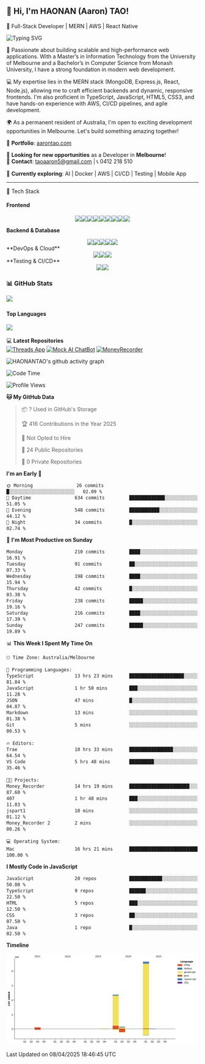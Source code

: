 ## 👋 Hi, I'm HAONAN (Aaron) TAO!
🚀 Full-Stack Developer | MERN | AWS | React Native

![Typing SVG](https://readme-typing-svg.herokuapp.com?lines=Keep%20coding;&center=true&width=300&height=50&color=blue&vCenter=true&fontSize=25&fontColor=black&duration=3000&pause=500)


🚀 Passionate about building scalable and high-performance web applications. With a Master’s in Information Technology from the University of Melbourne and a Bachelor’s in Computer Science from Monash University, I have a strong foundation in modern web development.

💻 My expertise lies in the MERN stack (MongoDB, Express.js, React, Node.js), allowing me to craft efficient backends and dynamic, responsive frontends. I'm also proficient in TypeScript, JavaScript, HTML5, CSS3, and have hands-on experience with AWS, CI/CD pipelines, and agile development.

🌍 As a permanent resident of Australia, I'm open to exciting development opportunities in Melbourne. Let's build something amazing together!

📝 **Portfolio**: [aarontao.com](https://www.aarontao.com/)            

💼 **Looking for new opportunities** as a Developer in **Melbourne**!        
📩 **Contact**: taoaaron5@gmail.com | 📞 0412 218 510  

🌱 **Currently exploring**: AI | Docker | AWS | CI/CD | Testing | Mobile App

<hr/>
🚀 Tech Stack

#### **Frontend**  
<div style="display: flex; justify-content: center; align-items: center;">
  <img src="https://img.shields.io/badge/-HTML5-E34F26?style=flat-square&logo=html5&logoColor=white" />
  <img src="https://img.shields.io/badge/-CSS3-1572B6?style=flat-square&logo=css3&logoColor=white" />
  <img src="https://img.shields.io/badge/-JavaScript-F7DF1E?style=flat-square&logo=javascript&logoColor=black" />
  <img src="https://img.shields.io/badge/TypeScript-007ACC?style=flat-square&logo=typescript&logoColor=white" />
  <img src="https://img.shields.io/badge/React-61DAFB?style=flat-square&logo=react&logoColor=black" />

  <img src="https://img.shields.io/badge/Next.js-000000?style=flat-square&logo=next.js&logoColor=white" />
  <img src="https://img.shields.io/badge/Tailwind_CSS-06B6D4?style=flat-square&logo=tailwind-css&logoColor=white" />
  <img src="https://img.shields.io/badge/React_Native-61DAFB?style=flat-square&logo=react&logoColor=black" />
  <img src="https://img.shields.io/badge/Expo-000020?style=flat-square&logo=expo&logoColor=white" />
</div>

 **Backend & Database**
<div style="display: flex; justify-content: center; align-items: center;">
  <img src="https://img.shields.io/badge/Node.js-339933?style=flat-square&logo=node.js&logoColor=white" />
  <img src="https://img.shields.io/badge/Express-000000?style=flat-square&logo=express&logoColor=white" />
  <img src="https://img.shields.io/badge/MongoDB-4EA94B?style=flat-square&logo=mongodb&logoColor=white" />
  <img src="https://img.shields.io/badge/Appwrite-F02E65?style=flat-square&logo=appwrite&logoColor=white" />
  <img src="https://img.shields.io/badge/Firebase-FFCA28?style=flat-square&logo=firebase&logoColor=black" />
</div>
 **DevOps & Cloud**
<div style="display: flex; justify-content: center; align-items: center;">
  <img src="https://img.shields.io/badge/Docker-2496ED?style=flat-square&logo=docker&logoColor=white" />
  <img src="https://img.shields.io/badge/AWS-FF9900?style=flat-square&logo=amazon-aws&logoColor=white" />
  <img src="https://img.shields.io/badge/Serverless-FD5750?style=flat-square&logo=serverless&logoColor=white" />
</div>
 **Testing & CI/CD**
<div style="display: flex; justify-content: center; align-items: center;">
  <img src="https://img.shields.io/badge/Testing-Jest-C21325?style=flat-square&logo=jest&logoColor=white" />
  <img src="https://img.shields.io/badge/CI/CD-0077B5?style=flat-square&logo=githubactions&logoColor=white" />
</div>


### 📊 GitHub Stats  
<img src="https://github-readme-stats.vercel.app/api?username=HAONANTAO&show_icons=true&theme=tokyonight&count_private=true&hide_border=true" width="48%" />

#### **Top Languages**  
<img src="https://github-readme-stats.vercel.app/api/top-langs/?username=HAONANTAO&layout=compact&theme=tokyonight&langs_count=6&hide=css,html" width="48%" />


💻 **Latest Repositories**  
[![Threads App](https://img.shields.io/badge/-Threads%20App-1abc9c?style=flat-square&logo=github&logoColor=white)](https://github.com/HAONANTAO/threads_app)
[![Mock AI ChatBot](https://img.shields.io/badge/-Mock%20AI%20ChatBot-e74c3c?style=flat-square&logo=github&logoColor=white)](https://github.com/HAONANTAO/Mock_AI_ChatBot)
[![MoneyRecorder](https://img.shields.io/badge/-MoneyRecorder-3498db?style=flat-square&logo=github&logoColor=white)](https://github.com/HAONANTAO/Money_Recorder)

![HAONANTAO's github activity graph](https://github-readme-activity-graph.vercel.app/graph?username=HAONANTAO&theme=tokyo-night)



<!--START_SECTION:waka-->
![Code Time](http://img.shields.io/badge/Code%20Time-538%20hrs%2011%20mins-blue)

![Profile Views](http://img.shields.io/badge/Profile%20Views-39-blue)

**🐱 My GitHub Data** 

> 📦 ? Used in GitHub's Storage 
 > 
> 🏆 416 Contributions in the Year 2025
 > 
> 🚫 Not Opted to Hire
 > 
> 📜 24 Public Repositories 
 > 
> 🔑 0 Private Repositories 
 > 
**I'm an Early 🐤** 

```text
🌞 Morning                26 commits          █░░░░░░░░░░░░░░░░░░░░░░░░   02.09 % 
🌆 Daytime                634 commits         █████████████░░░░░░░░░░░░   51.05 % 
🌃 Evening                548 commits         ███████████░░░░░░░░░░░░░░   44.12 % 
🌙 Night                  34 commits          █░░░░░░░░░░░░░░░░░░░░░░░░   02.74 % 
```
📅 **I'm Most Productive on Sunday** 

```text
Monday                   210 commits         ████░░░░░░░░░░░░░░░░░░░░░   16.91 % 
Tuesday                  91 commits          ██░░░░░░░░░░░░░░░░░░░░░░░   07.33 % 
Wednesday                198 commits         ████░░░░░░░░░░░░░░░░░░░░░   15.94 % 
Thursday                 42 commits          █░░░░░░░░░░░░░░░░░░░░░░░░   03.38 % 
Friday                   238 commits         █████░░░░░░░░░░░░░░░░░░░░   19.16 % 
Saturday                 216 commits         ████░░░░░░░░░░░░░░░░░░░░░   17.39 % 
Sunday                   247 commits         █████░░░░░░░░░░░░░░░░░░░░   19.89 % 
```


📊 **This Week I Spent My Time On** 

```text
🕑︎ Time Zone: Australia/Melbourne

💬 Programming Languages: 
TypeScript               13 hrs 23 mins      ████████████████████░░░░░   81.84 % 
JavaScript               1 hr 50 mins        ███░░░░░░░░░░░░░░░░░░░░░░   11.28 % 
JSON                     47 mins             █░░░░░░░░░░░░░░░░░░░░░░░░   04.87 % 
Markdown                 13 mins             ░░░░░░░░░░░░░░░░░░░░░░░░░   01.38 % 
Git                      5 mins              ░░░░░░░░░░░░░░░░░░░░░░░░░   00.53 % 

🔥 Editors: 
Trae                     10 hrs 33 mins      ████████████████░░░░░░░░░   64.54 % 
VS Code                  5 hrs 48 mins       █████████░░░░░░░░░░░░░░░░   35.46 % 

🐱‍💻 Projects: 
Money_Recorder           14 hrs 19 mins      ██████████████████████░░░   87.60 % 
407                      1 hr 48 mins        ███░░░░░░░░░░░░░░░░░░░░░░   11.03 % 
jspart1                  10 mins             ░░░░░░░░░░░░░░░░░░░░░░░░░   01.12 % 
Money_Recorder 2         2 mins              ░░░░░░░░░░░░░░░░░░░░░░░░░   00.26 % 

💻 Operating System: 
Mac                      16 hrs 21 mins      █████████████████████████   100.00 % 
```

**I Mostly Code in JavaScript** 

```text
JavaScript               20 repos            ████████████░░░░░░░░░░░░░   50.00 % 
TypeScript               9 repos             ██████░░░░░░░░░░░░░░░░░░░   22.50 % 
HTML                     5 repos             ███░░░░░░░░░░░░░░░░░░░░░░   12.50 % 
CSS                      3 repos             ██░░░░░░░░░░░░░░░░░░░░░░░   07.50 % 
Java                     1 repo              █░░░░░░░░░░░░░░░░░░░░░░░░   02.50 % 
```



**Timeline**

![Lines of Code chart](https://raw.githubusercontent.com/HAONANTAO/HAONANTAO/main/assets/bar_graph.png)


 Last Updated on 08/04/2025 18:46:45 UTC
<!--END_SECTION:waka-->





